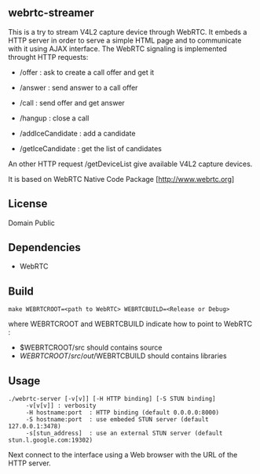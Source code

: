 webrtc-streamer
-------------

This is a try to stream V4L2 capture device through WebRTC.
It embeds a HTTP server in order to serve a simple HTML page and to communicate with it using AJAX interface.
The WebRTC signaling is implemented throught HTTP requests:

 - /offer  : ask to create a call offer and get it
 - /answer : send answer to a call offer
 - /call   : send offer and get answer
 - /hangup : close a call

 - /addIceCandidate : add a candidate
 - /getIceCandidate : get the list of candidates

An other HTTP request /getDeviceList give available V4L2 capture devices.

It is based on WebRTC Native Code Package [http://www.webrtc.org]


License
-------
Domain Public

Dependencies
------------
 - WebRTC 
 
Build
------- 
	make WEBRTCROOT=<path to WebRTC> WEBRTCBUILD=<Release or Debug>
	
where WEBRTCROOT and WEBRTCBUILD indicate how to point to WebRTC :
 - $WEBRTCROOT/src should contains source 
 - $WEBRTCROOT/src/out/$WEBRTCBUILD should contains libraries

Usage
-----
	./webrtc-server [-v[v]] [-H HTTP binding] [-S STUN binding]
		 -v[v[v]] : verbosity
		 -H hostname:port  : HTTP binding (default 0.0.0.0:8000)
		 -S hostname:port  : use embeded STUN server (default 127.0.0.1:3478)
		 -s[stun_address]  : use an external STUN server (default stun.l.google.com:19302)


Next connect to the interface using a Web browser with the URL of the HTTP server.
